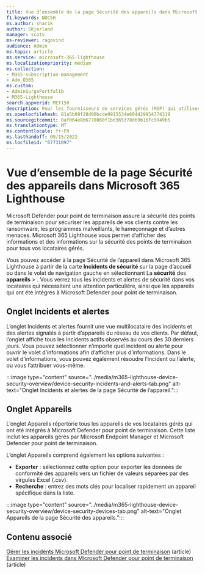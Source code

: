 ```yaml
---
title: Vue d’ensemble de la page Sécurité des appareils dans Microsoft 365 Lighthouse
f1.keywords: NOCSH
ms.author: sharik
author: SKjerland
manager: scotv
ms-reviewer: ragovind
audience: Admin
ms.topic: article
ms.service: microsoft-365-lighthouse
ms.localizationpriority: medium
ms.collection:
- M365-subscription-management
- Adm_O365
ms.custom:
- AdminSurgePortfolib
- M365-Lighthouse
search.appverid: MET150
description: Pour les fournisseurs de services gérés (MSP) qui utilisent Microsoft 365 Lighthouse, découvrez comment afficher les risques de sécurité.
ms.openlocfilehash: 81a5b09f28d00bcde0915534e604429954774319
ms.sourcegitcommit: 0af064e8b6778060f1bd365378d69b16fc9949b5
ms.translationtype: MT
ms.contentlocale: fr-FR
ms.lasthandoff: 09/15/2022
ms.locfileid: "67731097"
---
```

# <a name="overview-of-the-device-security-page-in-microsoft-365-lighthouse"></a>Vue d’ensemble de la page Sécurité des appareils dans Microsoft 365 Lighthouse

Microsoft Defender pour point de terminaison assure la sécurité des points de terminaison pour sécuriser les appareils de vos clients contre les ransomware, les programmes malveillants, le hameçonnage et d’autres menaces. Microsoft 365 Lighthouse vous permet d’afficher des informations et des informations sur la sécurité des points de terminaison pour tous vos locataires gérés.

Vous pouvez accéder à la page Sécurité de l’appareil dans Microsoft 365 Lighthouse à partir de la carte **Incidents de sécurité** sur la page d’accueil ou dans le volet de navigation gauche en sélectionnant La **sécurité** des **appareils** > . Vous verrez tous les incidents et alertes de sécurité dans vos locataires qui nécessitent une attention particulière, ainsi que les appareils qui ont été intégrés à Microsoft Defender pour point de terminaison.

## <a name="incidents-and-alerts-tab"></a>Onglet Incidents et alertes

L’onglet Incidents et alertes fournit une vue multilocataire des incidents et des alertes signalés à partir d’appareils du réseau de vos clients. Par défaut, l’onglet affiche tous les incidents actifs observés au cours des 30 derniers jours. Vous pouvez sélectionner n’importe quel incident ou alerte pour ouvrir le volet d’informations afin d’afficher plus d’informations. Dans le volet d’informations, vous pouvez également résoudre l’incident ou l’alerte, ou vous l’attribuer vous-même.

:::image type="content" source="../media/m365-lighthouse-device-security-overview/device-security-incidents-and-alerts-tab.png" alt-text="Onglet Incidents et alertes de la page Sécurité de l’appareil.":::

## <a name="devices-tab"></a>Onglet Appareils

L’onglet Appareils répertorie tous les appareils de vos locataires gérés qui ont été intégrés à Microsoft Defender pour point de terminaison. Cette liste inclut les appareils gérés par Microsoft Endpoint Manager et Microsoft Defender pour point de terminaison.

L’onglet Appareils comprend également les options suivantes :

- **Exporter** : sélectionnez cette option pour exporter les données de conformité des appareils vers un fichier de valeurs séparées par des virgules Excel (.csv).
- **Recherche** : entrez des mots clés pour localiser rapidement un appareil spécifique dans la liste.

:::image type="content" source="../media/m365-lighthouse-device-security-overview/device-security-devices-tab.png" alt-text="Onglet Appareils de la page Sécurité des appareils.":::

## <a name="related-content"></a>Contenu associé
[Gérer les incidents Microsoft Defender pour point de terminaison](../security/defender-endpoint/manage-incidents.md) (article)\
[Examiner les incidents dans Microsoft Defender pour point de terminaison](../security/defender-endpoint/investigate-incidents.md) (article)
